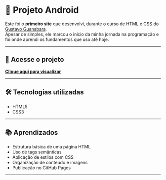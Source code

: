 # 🍃 Projeto Android

Este foi o **primeiro site** que desenvolvi, durante o curso de HTML e CSS do [Gustavo Guanabara](https://www.cursoemvideo.com/).  
Apesar de simples, ele marcou o início da minha jornada na programação e foi onde aprendi os fundamentos que uso até hoje.

---

## 🔗 Acesse o projeto  
[**Clique aqui para visualizar**](https://jvictordev7.github.io/projeto-android/)

---

## 🛠️ Tecnologias utilizadas  
- HTML5  
- CSS3  

---

## 📚 Aprendizados  
- Estrutura básica de uma página HTML  
- Uso de tags semânticas  
- Aplicação de estilos com CSS  
- Organização de conteúdo e imagens  
- Publicação no GitHub Pages  

---

